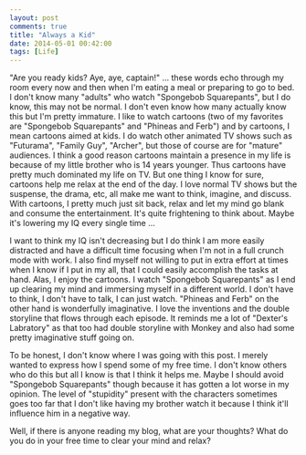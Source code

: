 ```yaml
---
layout: post
comments: true
title: "Always a Kid"
date: 2014-05-01 00:42:00
tags: [Life]
---
```


"Are you ready kids? Aye, aye, captain!" ... these words echo through my room
every now and then when I'm eating a meal or preparing to go to bed. I don't
know many "adults" who watch "Spongebob Squarepants", but I do know, this may
not be normal. I don't even know how many actually know this but I'm pretty
immature. I like to watch cartoons (two of my favorites are "Spongebob
Squarepants" and "Phineas and Ferb") and by cartoons, I mean cartoons aimed
at kids. I do watch other animated TV shows such as "Futurama", "Family Guy",
"Archer", but those of course are for "mature" audiences. I think a good reason
cartoons maintain a presence in my life is because of my little brother who is
14 years younger. Thus cartoons have pretty much dominated my life on TV. But
one thing I know for sure, cartoons help me relax at the end of the day. I love
normal TV shows but the suspense, the drama, etc, all make me want to think,
imagine, and discuss. With cartoons, I pretty much just sit back, relax and let
my mind go blank and consume the entertainment. It's quite frightening to think
about. Maybe it's lowering my IQ every single time ...

<!--more-->

I want to think my IQ isn't decreasing but I do think I am more easily
distracted and have a difficult time focusing when I'm not in a full crunch
mode with work. I also find myself not willing to put in extra effort at times
when I know if I put in my all, that I could easily accomplish the tasks at
hand. Alas, I enjoy the cartoons. I watch "Spongebob Squarepants" as I end up
clearing my mind and immersing myself in a different world. I don't have to
think, I don't have to talk, I can just watch. "Phineas and Ferb" on the other
hand is wonderfully imaginative. I love the inventions and the double storyline
that flows through each episode. It reminds me a lot of "Dexter's Labratory" as
that too had double storyline with Monkey and also had some pretty imaginative
stuff going on.

To be honest, I don't know where I was going with this post. I merely wanted
to express how I spend some of my free time. I don't know others who do this
but all I know is that I think it helps me. Maybe I should avoid "Spongebob
Squarepants" though because it has gotten a lot worse in my opinion. The level
of "stupidity" present with the characters sometimes goes too far that I don't
like having my brother watch it because I think it'll influence him in a
negative way.

Well, if there is anyone reading my blog, what are your thoughts? What do you do
in your free time to clear your mind and relax?
